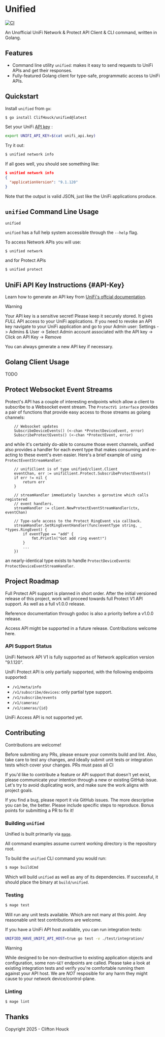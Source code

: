 # Unified

[![CI](https://github.com/ClifHouck/unified/actions/workflows/ci.yaml/badge.svg)](https://github.com/ClifHouck/unified/actions/workflows/ci.yaml)

An Unofficial UniFi Network & Protect API Client & CLI command, written in Golang.

## Features

* Command line utility `unified`: makes it easy to send requests to UniFi APIs 
    and get their responses.
* Fully-featured Golang client for type-safe, programmatic access to UniFi APIs.

## Quickstart

Install `unified` from `go`:
```bash
$ go install ClifHouck/unified@latest
```

Set your UniFi [API key](#API-Key) :
```bash
export UNIFI_API_KEY=$(cat unifi_api.key)
```

Try it out:
```bash
$ unified network info
```

If all goes well, you should see something like:
```json
$ unified network info
{
  "applicationVersion": "9.1.120"
}
```

Note that the output is valid JSON, just like the UniFi applications produce.


## `unified` Command Line Usage

`unified`

`unified` has a full help system accessible through the `--help` flag.

To access Network APIs you will use:

```bash
$ unified network
```

and for Protect APIs
```bash
$ unified protect
```

## UniFi API Key Instructions {#API-Key}
Learn how to generate an API key from [UniFi's offcial documentation](https://help.ui.com/hc/en-us/articles/30076656117655-Getting-Started-with-the-Official-UniFi-API).

>[!WARNING]
>Your API key is a sensitive secret! Please keep it securely stored. 
>It gives *FULL* API access to your UniFi applications. If you need to revoke
>an API key navigate to your UniFi application and go to your Admin user:
>Settings -> Admins & User -> Select Admin account associated with the API key -> Click on API Key -> Remove

You can always generate a new API key if necessary.

## Golang Client Usage

TODO

## Protect Websocket Event Streams

Protect's API has a couple of interesting endpoints which allow a client to subscribe
to a Websocket event stream. The `ProtectV1 interface` provides a
pair of functions that provide easy access to those streams as golang channels:

```golang
    // Websocket updates
    SubscribeDeviceEvents() (<-chan *ProtectDeviceEvent, error)
    SubscribeProtectEvents() (<-chan *ProtectEvent, error)
```

and while it's certainly do-able to consume those event channels, unified also
provides a handler for each event type that makes consuming and re-acting to
these event's even easier. Here's a brief example of using `ProtectEventStreamHandler`:

```golang
    // unifiClient is of type unified/client.Client
    eventChan, err := unifiClient.Protect.SubscribeProtectEvents()
    if err != nil {
        return err
    }

    // streamHandler immediately launches a goroutine which calls registered
    // event handlers.
    streamHandler := client.NewProtectEventStreamHandler(ctx, eventChan)

    // Type-safe access to the Protect RingEvent via callback.
    streamHandler.SetRingEventHandler(func(eventType string, _ *types.RingEvent) {
        if eventType == "add" {
            fmt.Println("Got add ring event!")
        }
        ...
    })
```

an nearly-identical type exists to handle `ProtectDeviceEvent`s: `ProtectDeviceEventStreamHandler`.

## Project Roadmap

Full Protect API support is planned in short order. After the initial versioned
release of this project, work will proceed towards full Protect V1 API support.
As well as a full v1.0.0 release.

Reference documentation through godoc is also a priority before a v1.0.0 release.

Access API might be supported in a future release. Contributions welcome here.

### API Support Status

UniFi Network API V1 is fully supported as of Network application version "9.1.120".

UniFi Protect API is only partially supported, with the following endpoints supported:

- `/v1/meta/info`
- `/v1/subscribe/devices`: only partial type support.
- `/v1/subscribe/events`
- `/v1/cameras/`
- `/v1/cameras/{id}`

UniFi Access API is not supported yet.

## Contributing

Contributions are welcome!

Before submiting any PRs, please ensure your commits build and lint. Also, take
care to test any changes, and ideally submit unit tests or integration tests 
which cover your changes. PRs must pass all CI 

If you'd like to contribute a feature or API support that doesn't yet exist, 
please communicate your intention through a new or existing GitHub issue. Let's
try to avoid duplicating work, and make sure the work aligns with project goals. 

If you find a bug, please report it via GitHub issues. The more descriptive you
can be, the better. Please include specific steps to reproduce. Bonus points for
submitting a PR to fix it!

### Building `unified`

Unified is built primarily via [`mage`](https://magefile.org/).

All command examples assume current working directory is the repository root.

To build the `unified` CLI command you would run:

```bash
$ mage buildCmd
```

Which will build `unified` as well as any of its dependencies. If successful,
it should place the binary at `build/unified`.

### Testing 

```bash
$ mage test
``` 
Will run any unit tests available. Which are not many at this point. Any 
reasonable unit test contributions are welcome.

If you have a UniFi API host available, you can run integration tests:
```bash
UNIFIED_HAVE_UNIFI_API_HOST=true go test -v ./test/integration/
```
>[!WARNING]
>While designed to be non-destructive to existing application objects and 
>configuration, some non-`GET` endpoints are called. Please take a look at 
>existing integration tests and verify you're comfortable running them 
>against your API host. We are *NOT* resposible for any harm they might 
>cause to your network device/control-plane.

### Linting

```bash
$ mage lint
```

## Thanks

Copyright 2025 - Clifton Houck
